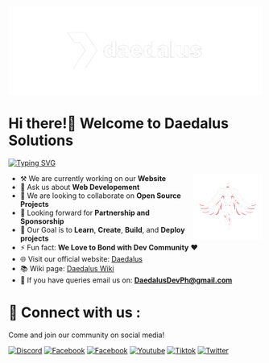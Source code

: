 <img alt="banner1" align="center" width="100%" height="10%" src="./image/banner1.png"/>

# Hi there!👋 Welcome to Daedalus Solutions 

[![Typing SVG](https://readme-typing-svg.demolab.com?font=Fira+Code&weight=600&pause=700&color=15F4EE&vCenter=true&width=685&height=20&lines=Crafting+Digital+Delights;+Providing+Solutions+for+the+Community)](https://git.io/typing-svg)

<img align="right" src="./image/statue.png" width="27%" /> </a>

-    ⚒ We are currently working on our **Website**    
-   💬 Ask us about **Web Developement**
-   🤝 We are looking to collaborate on **Open Source Projects**
-   🤔 Looking forward for **Partnership and Sponsorship**
-   🎯 Our Goal is to **Learn**, **Create**, **Build**, and **Deploy projects** 
-   ⚡ Fun fact: **We Love to Bond with Dev Community** ❤️
-   🌐 Visit our official website: [Daedalus](https://daedalus.codes) 
-   📚 Wiki page: [Daedalus Wiki](https://wiki.daedalus.codes)
-   📧 If you have queries email us on: **DaedalusDevPh@gmail.com**
# 🔗 Connect with us :
Come and join our community on social media!

[![Discord](https://img.shields.io/badge/daedalusdev-%237289DA.svg?logo=discord&logoColor=white)](https://discord.gg/daedalusdev)
[![Facebook](https://img.shields.io/badge/Daedalus-2374E1?logo=facebook&logoColor=white)](https://web.facebook.com/people/Daedalus/61551474381616/)
[![Facebook](https://img.shields.io/badge/DaedalusCommunity-2374E1?logo=facebook&logoColor=white)](https://web.facebook.com/groups/241206032249171)
[![Youtube](https://img.shields.io/badge/DaedalusDev-0077B5?&logo=youtube&logoColor=white)](https://www.youtube.com/channel/UC_D8bEfRnoRW4fm72KnOVew)
[![Tiktok](https://img.shields.io/badge/daedalusdev-E4405F?&logo=tiktok&logoColor=white)](https://www.tiktok.com/@daedalusdev)
[![Twitter](https://img.shields.io/badge/DaedalusDev-1DA1F2?&logo=twitter&logoColor=white)](https://twitter.com/DaedalusDevPH)


<!---# ⚙️ Tech Stacks:
<!---[![Tech Stacks](https://skillicons.dev/icons?i=react,typescript,js,html,css,vite,nextjs,webpack,dart,androidstudio,php,python,cpp,java,tailwind,sass,bootstrap,materialui,emotion,nodejs,express,mongodb,mysql,netlify,vercel,sequelize,postman,figma,git,github,githubactions,bash,vscode,md,svelte,express,vanillaJS)](https://skillicons.dev)
